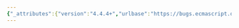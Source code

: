 ```yaml
---
{"_attributes":{"version":"4.4.4+","urlbase":"https://bugs.ecmascript.org/","maintainer":"dherman@mozilla.com"},"bug":{"bug_id":4101,"creation_ts":"2015-03-03 10:47:00 -0800","short_desc":"Typo in function name: \"get[Symbol.species]\" (Regexp, 21.2.4.2)","delta_ts":"2015-03-04 18:58:17 -0800","product":"Draft for 6th Edition","component":"technical issue","version":"Rev 34: February 20, 2015 Release Candidate 1","rep_platform":"All","op_sys":"All","bug_status":"RESOLVED","resolution":"FIXED","priority":"Normal","bug_severity":"enhancement","everconfirmed":true,"reporter":{"uid":"sam.mikes","name":"Sam Mikes"},"assigned_to":{"uid":"allen","name":"Allen Wirfs-Brock"},"long_desc":[{"commentid":13447,"comment_count":0,"who":{"uid":"sam.mikes","name":"Sam Mikes"},"bug_when":"2015-03-03 10:47:14 -0800","thetext":"Section 21.2.4.2 get RegExp [ @@species ] \n\ncontains the text\n\n> The value of the name property of this function is \"get[Symbol.species]\"\n\nThere is a typo; the correct value should be \"get [Symbol.species]\" with a single space character between 't' and '['."},{"commentid":13448,"comment_count":1,"who":{"uid":"allen","name":"Allen Wirfs-Brock"},"bug_when":"2015-03-03 10:59:37 -0800","thetext":"fixed in rev35 editor's draft"},{"commentid":13515,"comment_count":2,"who":{"uid":"allen","name":"Allen Wirfs-Brock"},"bug_when":"2015-03-04 18:58:17 -0800","thetext":"fixed in rev35"}]}}
---
```

